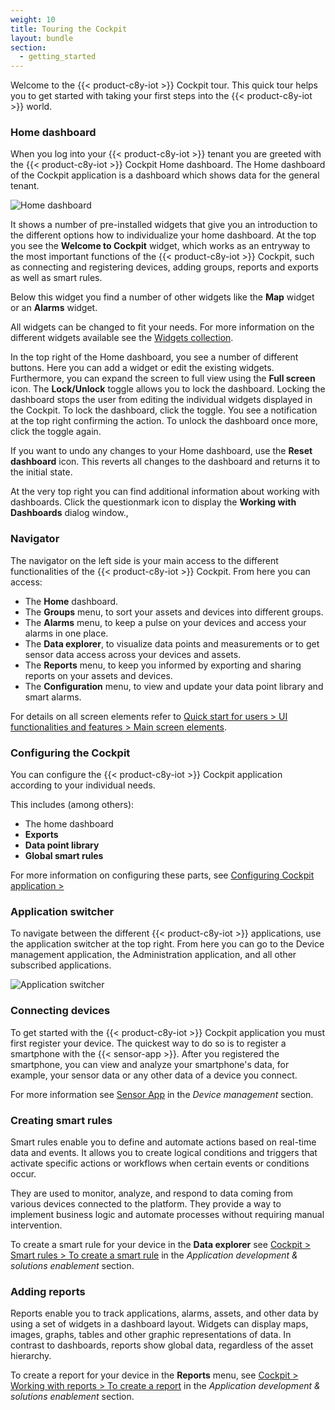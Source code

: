 ```yaml
---
weight: 10
title: Touring the Cockpit
layout: bundle
section:
  - getting_started
---
```



Welcome to the {{< product-c8y-iot >}} Cockpit tour. This quick tour helps you to get started with taking your first steps into the {{< product-c8y-iot >}} world.

<a name="home"></a>
### Home dashboard

When you log into your {{< product-c8y-iot >}} tenant you are greeted with the {{< product-c8y-iot >}} Cockpit Home dashboard. The Home dashboard of the Cockpit application is a dashboard which shows data for the general tenant.

![Home dashboard](/images/users-guide/cockpit/cockpit-home-screen.png)

It shows a number of pre-installed widgets that give you an introduction to the different options how to individualize your home dashboard.
At the top you see the **Welcome to Cockpit** widget, which works as an entryway to the most important functions of the {{< product-c8y-iot >}} Cockpit, such as connecting and registering devices, adding groups, reports and exports as well as smart rules.

Below this widget you find a number of other widgets like the **Map** widget or an **Alarms** widget.

All widgets can be changed to fit your needs. For more information on the different widgets available see the [Widgets collection](/guides/cockpit/widgets-collection).


In the top right of the Home dashboard, you see a number of different buttons. Here you can add a widget or edit the existing widgets. Furthermore, you can expand the screen to full view using the **Full screen** icon.
The **Lock/Unlock** toggle allows you to lock the dashboard. Locking the dashboard stops the user from editing the individual widgets displayed in the Cockpit. To lock the dashboard, click the toggle. You see a notification at the top right confirming the action. To unlock the dashboard once more, click the toggle again.

If you want to undo any changes to your Home dashboard, use the **Reset dashboard** icon. This reverts all changes to the dashboard and returns it to the initial state.

At the very top right you can find additional information about working with dashboards. Click the questionmark icon to display the **Working with Dashboards** dialog window.,


### Navigator

The navigator on the left side is your main access to the different functionalities of the {{< product-c8y-iot >}} Cockpit. From here you can access:

* The **Home** dashboard.
* The **Groups** menu, to sort your assets and devices into different groups.
* The **Alarms** menu, to keep a pulse on your devices and access your alarms in one place.
* The **Data explorer**, to visualize data points and measurements or to get sensor data access across your devices and assets.
* The **Reports** menu, to keep you informed by exporting and sharing reports on your assets and devices.
* The **Configuration** menu, to view and update your data point library and smart alarms.


For details on all screen elements refer to [Quick start for users > UI functionalities and features > Main screen elements](/getting-started/gui-features/#screen).


### Configuring the Cockpit

You can configure the {{< product-c8y-iot >}} Cockpit application according to your individual needs.

This includes (among others):

* The home dashboard
* **Exports**
* **Data point library**
* **Global smart rules**

For more information on configuring these parts, see [Configuring Cockpit application > ](/guides/cockpit/cp-configuration/#config-cockpit)


### Application switcher

To navigate between the different {{< product-c8y-iot >}} applications, use the application switcher at the top right. From here you can go to the Device management application, the Administration application, and all other subscribed applications.

<img src="/images/users-guide/getting-started/getting-started-application-switcher.png" alt="Application switcher" style="max-width: 100%">


### Connecting devices

To get started with the {{< product-c8y-iot >}} Cockpit application you must first register your device. The quickest way to do so is to register a smartphone with the {{< sensor-app >}}. After you registered the smartphone, you can view and analyze your smartphone's data, for example, your sensor data or any other data of a device you connect.

For more information see [Sensor App](guides/sensor-app) in the *Device management* section.


### Creating smart rules

Smart rules enable you to define and automate actions based on real-time data and events. It allows you to create logical conditions and triggers that activate specific actions or workflows when certain events or conditions occur.

They are used to monitor, analyze, and respond to data coming from various devices connected to the platform. They provide a way to implement business logic and automate processes without requiring manual intervention.

To create a smart rule for your device in the **Data explorer** see [Cockpit > Smart rules > To create a smart rule](/guides/cockpit/smart-rules/#create-rules) in the *Application development & solutions enablement* section.


### Adding reports

Reports enable you to track applications, alarms, assets, and other data by using a set of widgets in a dashboard layout. Widgets can display maps, images, graphs, tables and other graphic representations of data. In contrast to dashboards, reports show global data, regardless of the asset hierarchy.

To create a report for your device in the **Reports** menu, see [Cockpit > Working with reports > To create a report](/guides/cockpit/reports/#create-report) in the *Application development & solutions enablement* section.
